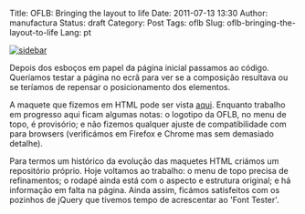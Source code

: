 Title: OFLB: Bringing the layout to life
Date: 2011-07-13 13:30
Author: manufactura
Status:  draft
Category: Post
Tags: oflb
Slug: oflb-bringing-the-layout-to-life
Lang: pt

[![](http://blog.manufacturaindependente.org/wp-content/uploads/2011/07/sidebar.png "sidebar")](http://blog.manufacturaindependente.org/wp-content/uploads/2011/07/sidebar.png)

Depois dos esboços em papel da página inicial passamos ao código.
Queríamos testar a página no ecrã para ver se a composição resultava ou
se teríamos de repensar o posicionamento dos elementos.

A maquete que fizemos em HTML pode ser vista
[aqui](http://manufacturaindependente.com/oflb/20110712-homepage/).
Enquanto trabalho em progresso aqui ficam algumas notas: o logotipo da
OFLB, no menu de topo, é provisório; e não fizemos qualquer ajuste de
compatibilidade com para browsers (verificámos em Firefox e Chrome mas
sem demasiado detalhe).

Para termos um histórico da evolução das maquetes HTML criámos um
repositório próprio. Hoje voltamos ao trabalho: o menu de topo precisa
de refinamentos; o rodapé ainda está com o aspecto e estrutura original;
e há informação em falta na página. Ainda assim, ficámos satisfeitos com
os pozinhos de jQuery que tivemos tempo de acrescentar ao 'Font
Tester'.


